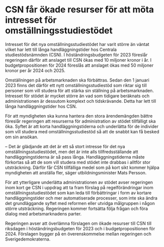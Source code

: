 # CSN får ökade resurser för att möta intresset för omställningsstudiestödet

Intresset för det nya omställningsstudiestödet har varit större än väntat vilket har lett till långa handläggningstider hos Centrala studiestödsnämnden (CSN). I höständringsbudgeten för 2023 föreslår regeringen därför att anslaget till CSN ökas med 10 miljoner kronor i år. I budgetpropositionen för 2024 föreslås att anslaget ökas med 50 miljoner kronor per år 2024 och 2025.

Omställningen på arbetsmarknaden ska förbättras. Sedan den 1 januari 2023 finns det därför ett nytt omställningsstudiestöd som riktar sig till personer som vill studera för att stärka sin ställning på arbetsmarknaden. Intresset för stödet är mycket större än vad som tidigare beräknats och administrationen är dessutom komplext och tidskrävande. Detta har lett till långa handläggningstider hos CSN.

För att myndigheten ska kunna hantera den stora ärendemängden bättre föreslår regeringen att resurserna för administration av stödet tillfälligt ska öka. Syftet är att korta handläggningstiderna och underlätta för de individer som vill studera med omställningsstudiestöd så att de snabbt kan få besked om sin ansökan.

– Det är glädjande att det är ett så stort intresse för det nya omställningsstudiestödet, men det är inte alls tillfredsställande att handläggningstiderna är så pass långa. Handläggningstiderna måste förkortas så att de som vill studera med stödet inte drabbas i alltför stor utsträckning. Därför får CSN tillfälliga medel som på kort sikt kommer hjälpa myndigheten att anställa fler, säger utbildningsminister Mats Persson.

För att ytterligare underlätta administrationen av stödet avser regeringen inom kort ge CSN i uppdrag att ta fram förslag på regelförändringar inom omställningsstudiestödet som kan leda till förbättringar i form av kortare handläggningstider och mer automatiserade processer, som inte ska ändra det grundläggande syftet med reformen eller utvidga målgruppen i någon större utsträckning. Regeringen kommer fortsätta följa frågan och föra dialog med arbetsmarknadens parter.

Regeringen avser att överlämna förslagen om ökade resurser till CSN till riksdagen i höständringsbudgeten för 2023 och i budgetpropositionen för 2024. Förslagen bygger på en överenskommelse mellan regeringen och Sverigedemokraterna.
